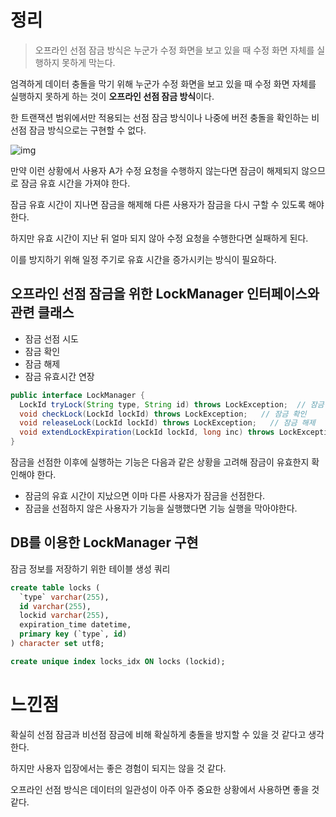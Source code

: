 # 정리

> 오프라인 선점 잠금 방식은 누군가 수정 화면을 보고 있을 때 수정 화면 자체를 실행하지 못하게 막는다.



엄격하게 데이터 충돌을 막기 위해 누군가 수정 화면을 보고 있을 때 수정 화면 자체를 실행하지 못하게 하는 것이 **오프라인 선점 잠금 방식**이다.

한 트랜잭션 범위에서만 적용되는 선점 잠금 방식이나 나중에 버전 충돌을 확인하는 비선점 잠금 방식으로는 구현할 수 없다.

![img](https://3553248446-files.gitbook.io/~/files/v0/b/gitbook-legacy-files/o/assets%2F-M5HOStxvx-Jr0fqZhyW%2F-MCvkgI26jt9I2m6y0y3%2F-MCvliN7UNP14Ohu0GJz%2F8.8.png?alt=media&token=201921d8-dd90-4054-80dc-f0a4aa079ecc)

만약 이런 상황에서 사용자 A가 수정 요청을 수행하지 않는다면 잠금이 해제되지 않으므로 잠금 유효 시간을 가져야 한다.

잠금 유효 시간이 지나면 잠금을 해제해 다른 사용자가 잠금을 다시 구할 수 있도록 해야 한다.

하지만 유효 시간이 지난 뒤 얼마 되지 않아 수정 요청을 수행한다면 실패하게 된다.

이를 방지하기 위해 일정 주기로 유효 시간을 증가시키는 방식이 필요하다.



## 오프라인 선점 잠금을 위한 LockManager 인터페이스와 관련 클래스

- 잠금 선점 시도
- 잠금 확인
- 잠금 해제
- 잠금 유효시간 연장

```java
public interface LockManager {
  LockId tryLock(String type, String id) throws LockException;  // 잠금 선점 시도
  void checkLock(LockId lockId) throws LockException;   // 잠금 확인
  void releaseLock(LockId lockId) throws LockException;   // 잠금 해제
  void extendLockExpiration(LockId lockId, long inc) throws LockException;  // 락 유효 시간 연장
}
```



잠금을 선점한 이후에 실행하는 기능은 다음과 같은 상황을 고려해 잠금이 유효한지 확인해야 한다.

- 잠금의 유효 시간이 지났으면 이마 다른 사용자가 잠금을 선점한다.
- 잠금을 선점하지 않은 사용자가 기능을 실행했다면 기능 실행을 막아야한다.



## DB를 이용한 LockManager 구현

잠금 정보를 저장하기 위한 테이블 생성 쿼리

```sql
create table locks (
  `type` varchar(255),
  id varchar(255),
  lockid varchar(255),
  expiration_time datetime,
  primary key (`type`, id)
) character set utf8;

create unique index locks_idx ON locks (lockid);
```



# 느낀점

확실히 선점 잠금과 비선점 잠금에 비해 확실하게 충돌을 방지할 수 있을 것 같다고 생각한다.

하지만 사용자 입장에서는 좋은 경험이 되지는 않을 것 같다.

오프라인 선점 방식은 데이터의 일관성이 아주 아주 중요한 상황에서 사용하면 좋을 것 같다.
